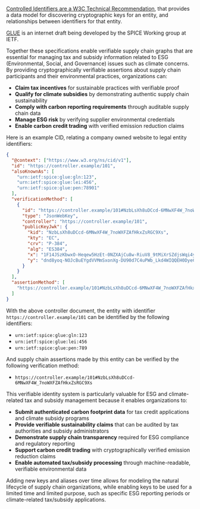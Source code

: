 [Controlled Identifiers are a W3C Technical Recommendation](https://www.w3.org/TR/cid-1.0/), that provides a data model for discovering cryptographic keys for an entity, and relationships between identifiers for that entity.

[GLUE](https://datatracker.ietf.org/doc/draft-ietf-spice-glue-id/) is an internet draft being developed by the SPICE Working group at IETF.

Together these specifications enable verifiable supply chain graphs that are essential for managing tax and subsidy information related to ESG (Environmental, Social, and Governance) issues such as climate concerns. By providing cryptographically verifiable assertions about supply chain participants and their environmental practices, organizations can:

- **Claim tax incentives** for sustainable practices with verifiable proof
- **Qualify for climate subsidies** by demonstrating authentic supply chain sustainability
- **Comply with carbon reporting requirements** through auditable supply chain data
- **Manage ESG risk** by verifying supplier environmental credentials
- **Enable carbon credit trading** with verified emission reduction claims

Here is an example CID, relating a company owned website to legal entity identifiers:

```json
{
  "@context": ["https://www.w3.org/ns/cid/v1"],
  "id": "https://controller.example/101",
  "alsoKnownAs": [
    "urn:ietf:spice:glue:gln:123",
    "urn:ietf:spice:glue:lei:456",
    "urn:ietf:spice:glue:pen:78901"
  ],
  "verificationMethod": [
    {
      "id": "https://controller.example/101#NzbLsXh8uDCcd-6MNwXF4W_7noWXFZAfHkxZsRGC9Xs",
      "type": "JsonWebKey",
      "controller": "https://controller.example/101",
      "publicKeyJwk": {
        "kid": "NzbLsXh8uDCcd-6MNwXF4W_7noWXFZAfHkxZsRGC9Xs",
        "kty": "EC",
        "crv": "P-384",
        "alg": "ES384",
        "x": "1F14JSzKbwxO-Heqew5HzEt-0NZXAjCu8w-RiuV8_9tMiXrSZdjsWqi4y86OFb5d",
        "y": "dnd8yoq-NOJcBuEYgdVVMmSxonXg-DU90d7C4uPWb_Lkd4WIQQEH0DyeC2KUDMIU"
      }
    }
  ],
  "assertionMethod": [
    "https://controller.example/101#NzbLsXh8uDCcd-6MNwXF4W_7noWXFZAfHkxZsRGC9Xs"
  ]
}
```

With the above controller document, the entity with identifier `https://controller.example/101` can be identified by the following identifiers:

- `urn:ietf:spice:glue:gln:123`
- `urn:ietf:spice:glue:lei:456`
- `urn:ietf:spice:glue:pen:789`

And supply chain assertions made by this entity can be verified by the following verification method:

- `https://controller.example/101#NzbLsXh8uDCcd-6MNwXF4W_7noWXFZAfHkxZsRGC9Xs`

This verifiable identity system is particularly valuable for ESG and climate-related tax and subsidy management because it enables organizations to:

- **Submit authenticated carbon footprint data** for tax credit applications and climate subsidy programs
- **Provide verifiable sustainability claims** that can be audited by tax authorities and subsidy administrators
- **Demonstrate supply chain transparency** required for ESG compliance and regulatory reporting
- **Support carbon credit trading** with cryptographically verified emission reduction claims
- **Enable automated tax/subsidy processing** through machine-readable, verifiable environmental data

Adding new keys and aliases over time allows for modeling the natural lifecycle of supply chain organizations, while enabling keys to be used for a limited time and limited purpose, such as specific ESG reporting periods or climate-related tax/subsidy applications.